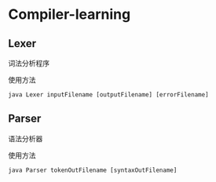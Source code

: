 # Compiler-learning

## Lexer

词法分析程序

使用方法

```shell
java Lexer inputFilename [outputFilename] [errorFilename]
```

## Parser

语法分析器

使用方法

```shell
java Parser tokenOutFilename [syntaxOutFilename]
```




